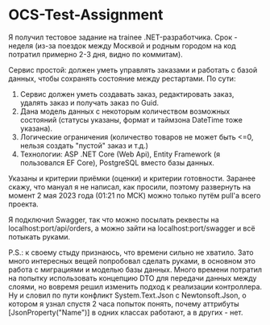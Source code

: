 # OCS-Test-Assignment

Я получил тестовое задание на trainee .NET-разработчика. Срок - неделя (из-за поездок между Москвой и родным городом на код потратил примерно 2-3 дня, видно по коммитам).

Сервис простой: должен уметь управлять заказами и работать с базой данных, чтобы сохранять состояние между рестартами. По сути:
1. Сервис должен уметь создавать заказ, редактировать заказ, удалять заказ и получать заказ по Guid.
2. Дана модель данных с некоторым количеством возможных состояний (статусы указаны, формат и таймзона DateTime тоже указана).
3. Логические ограничения (количество товаров не может быть <=0, нельзя создать "пустой" заказ и т.д.)
4. Технологии: ASP .NET Core (Web Api), Entity Framework (я пользовался EF Core), PostgreSQL вместо базы данных.

Указаны и критерии приёмки (оценки) и критерии готовности. Заранее скажу, что мануал я не написал, как просили, поэтому развернуть на момент 2 мая 2023 года (01:21 по МСК) можно только путём pull'а всего проекта. 

Я подключил Swagger, так что можно посылать реквесты на localhost:port/api/orders, а можно зайти на localhost:port/swagger и всё потыкать руками.

P.S.: к своему стыду признаюсь, что времени сильно не хватило. Зато много интересных вещей попробовал сделать руками, в основном это работа с миграциями и моделью базы данных. Много времени потратил на попытку использовать концепцию DTO для передачи данных между слоями, но вовремя решил изменить подход к реализации контроллера. Ну и словил по пути конфликт System.Text.Json с Newtonsoft.Json, о котором я узнал спустя 2 часа попыток понять, почему аттрибуты [JsonProperty("Name")] в одних классах  работают, а в других - нет.
